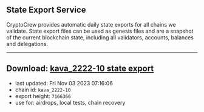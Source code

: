 ## State Export Service
CryptoCrew provides automatic daily state exports for all chains we validate. State export files can be used as genesis files and are a snapshot of the current blockchain state, including all validators, accounts, balances and delegations.

---
**Download: [kava_2222-10 state export](https://dl.ccvalidators.com/SERVICE/kava/kava_2222-10_export_7166366.json)**
---

- last updated: Fri Nov 03 2023 07:16:06
- chain id: `kava_2222-10`
- export height: `7166366`
- use for: airdrops, local tests, chain recovery
